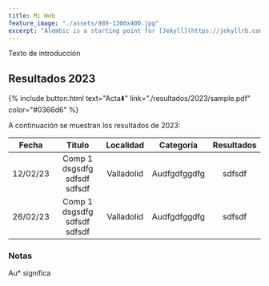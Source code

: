 ```yaml
---
title: Mi Web
feature_image: "./assets/989-1300x400.jpg"
excerpt: "Alembic is a starting point for [Jekyll](https://jekyllrb.com/) projects. Rather than starting from scratch, this boilerplate is designed to get the ball rolling immediately. Install it, configure it, tweak it, push it."
---
```


Texto de introducción

## Resultados 2023

{% include button.html text="Acta⬇️" link="./resultados/2023/sample.pdf" color="#0366d6" %}

A continuación se muestran los resultados de 2023:

| Fecha      | Titulo | Localidad     | Categoría    | Resultados | 
|    :----:   |    :----:   |    :----:   |     :----:   |     :----:   |
| 12/02/23 | Comp 1  dsgsdfg sdfsdf sdfsdf  |  Valladolid  |  Audfgdfggdfg |  sdfsdf |
| 26/02/23 | Comp 1  dsgsdfg sdfsdf sdfsdf  |  Valladolid  |  Audfgdfggdfg |  sdfsdf |


### Notas

Au* significa 